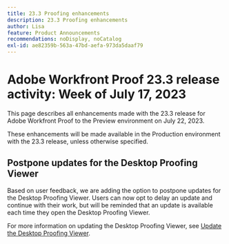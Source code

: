 ```yaml
---
title: 23.3 Proofing enhancements
description: 23.3 Proofing enhancements
author: Lisa
feature: Product Announcements
recommendations: noDisplay, noCatalog
exl-id: ae82359b-563a-47bd-aefa-973da5daaf79
---
```

# Adobe Workfront Proof 23.3 release activity: Week of July 17, 2023

This page describes all enhancements made with the 23.3 release for Adobe Workfront Proof to the Preview environment on July 22, 2023.

These enhancements will be made available in the Production environment with the 23.3 release, unless otherwise specified.

## Postpone updates for the Desktop Proofing Viewer

Based on user feedback, we are adding the option to postpone updates for the Desktop Proofing Viewer. Users can now opt to delay an update and continue with their work, but will be reminded that an update is available each time they open the Desktop Proofing Viewer.

For more information on updating the Desktop Proofing Viewer, see [Update the Desktop Proofing Viewer](/help/quicksilver/review-and-approve-work/proofing/use-the-desktop-proofing-viewer/update-the-desktop-proofing-viewer.md).
